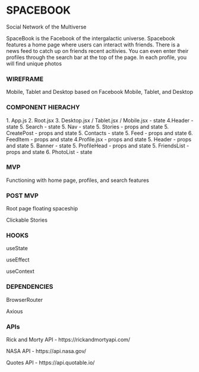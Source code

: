<h1>SPACEBOOK</h1>
<p> Social Network of the Multiverse </p>
<p>SpaceBook is the Facebook of the intergalactic universe. Spacebook features a home page where users can interact with friends. There is a news feed to catch up on friends recent acitivies. You can even enter their profiles through the search bar at the top of the page. In each profile, you will find unique photos</p>

<h3>WIREFRAME</h3>
<p>Mobile, Tablet and Desktop based on Facebook Mobile, Tablet, and Desktop</p>

<h3>COMPONENT HIERACHY</h3>
1. App.js
  2. Root.jsx
    3. Desktop.jsx / Tablet.jsx / Mobile.jsx - state
        4.Header - state
          5. Search - state
          5. Nav - state
          5. Stories - props and state
          5. CreatePost - props and state
          5. Contacts - state
          5. Feed - props and state
            6. FeedItem - props and state
        4.Profile.jsx - props and state
          5. Header - props and state
          5. Banner - state
          5. ProfileHead - props and state
          5. FriendsList - props and state
          6. PhotoList - state

<h3>MVP</h3>
<p>Functioning with home page, profiles, and search features</p>

<h3>POST MVP</h3>
<p>Root page floating spaceship</p>
<p>Clickable Stories</p>

<h3>HOOKS</h3>
<p>useState</p>
<p>useEffect</p>
<p>useContext</p>

<h3>DEPENDENCIES</h3>
<p>BrowserRouter</p>
<p>Axious</p>

<h3>APIs</h3>
<p>Rick and Morty API - https://rickandmortyapi.com/</p>
<p>NASA API - https://api.nasa.gov/</p>
<p>Quotes API - https://api.quotable.io/</p>
